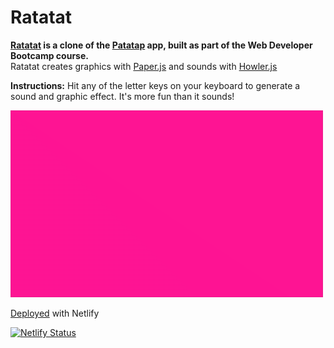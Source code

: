 # Ratatat
**[Ratatat](https://ratatat.netlify.app/) is a clone of the [Patatap](https://patatap.com/) app, built as part of the Web Developer Bootcamp course.**<br>
Ratatat creates graphics with [Paper.js](http://paperjs.org/) and sounds with [Howler.js](http://howlerjs.com/)

**Instructions:** Hit any of the letter keys on your keyboard to generate a sound and graphic effect. It's more fun than it sounds!

![Ratatat animated screenshot](https://github.com/MakeItBack/Ratatat/blob/master/Ratatat.gif)

[Deployed](https://ratatat.netlify.app/) with Netlify

[![Netlify Status](https://api.netlify.com/api/v1/badges/f0afbdcb-e8d9-484a-a9d9-925d6697355d/deploy-status)](https://app.netlify.com/sites/ratatat/deploys)
